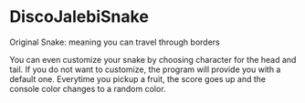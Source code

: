 # DiscoJalebiSnake

Original Snake: meaning you can travel through borders

You can even customize your snake by choosing character for the head and tail. If you do not want to customize, the program will provide you with a default one.
Everytime you pickup a fruit, the score goes up and the console color changes to a random color.
